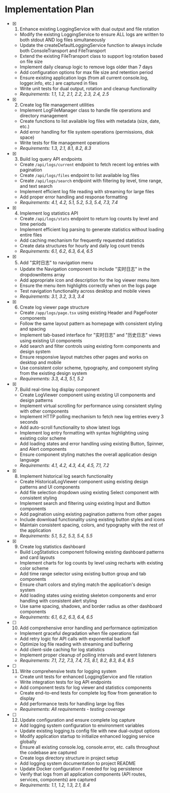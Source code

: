 # Implementation Plan

- [x] 1. Enhance existing LoggingService with dual output and file rotation
  - Modify the existing LoggingService to ensure ALL logs are written to both stdout AND log files simultaneously
  - Update the createDefaultLoggingService function to always include both ConsoleTransport and FileTransport
  - Extend the existing FileTransport class to support log rotation based on file size
  - Implement daily cleanup logic to remove logs older than 7 days
  - Add configuration options for max file size and retention period
  - Ensure existing application logs (from all current console.log, logger.info, etc.) are captured in files
  - Write unit tests for dual output, rotation and cleanup functionality
  - _Requirements: 1.1, 1.2, 2.1, 2.2, 2.3, 2.4, 2.5_

- [x] 2. Create log file management utilities
  - Implement LogFileManager class to handle file operations and directory management
  - Create functions to list available log files with metadata (size, date, etc.)
  - Add error handling for file system operations (permissions, disk space)
  - Write tests for file management operations
  - _Requirements: 1.3, 2.1, 8.1, 8.2, 8.3_

- [x] 3. Build log query API endpoints
  - Create `/api/logs/current` endpoint to fetch recent log entries with pagination
  - Create `/api/logs/files` endpoint to list available log files
  - Create `/api/logs/search` endpoint with filtering by level, time range, and text search
  - Implement efficient log file reading with streaming for large files
  - Add proper error handling and response formatting
  - _Requirements: 4.1, 4.2, 5.1, 5.2, 5.3, 5.4, 7.3, 7.4_

- [x] 4. Implement log statistics API
  - Create `/api/logs/stats` endpoint to return log counts by level and time periods
  - Implement efficient log parsing to generate statistics without loading entire files
  - Add caching mechanism for frequently requested statistics
  - Create data structures for hourly and daily log count trends
  - _Requirements: 6.1, 6.2, 6.3, 6.4, 6.5_

- [x] 5. Add "实时日志" to navigation menu
  - Update the Navigation component to include "实时日志" in the dropdownItems array
  - Add appropriate icon and description for the log viewer menu item
  - Ensure the menu item highlights correctly when on the logs page
  - Test navigation functionality across desktop and mobile views
  - _Requirements: 3.1, 3.2, 3.3, 3.4_

- [x] 6. Create log viewer page structure
  - Create `/app/logs/page.tsx` using existing Header and PageFooter components
  - Follow the same layout pattern as homepage with consistent styling and spacing
  - Implement tab-based interface for "实时日志" and "历史日志" views using existing UI components
  - Add search and filter controls using existing form components and design system
  - Ensure responsive layout matches other pages and works on desktop and mobile
  - Use consistent color scheme, typography, and component styling from the existing design system
  - _Requirements: 3.3, 4.3, 5.1, 5.2_

- [x] 7. Build real-time log display component
  - Create LogViewer component using existing UI components and design patterns
  - Implement virtual scrolling for performance using consistent styling with other components
  - Implement HTTP polling mechanism to fetch new log entries every 3 seconds
  - Add auto-scroll functionality to show latest logs
  - Implement log entry formatting with syntax highlighting using existing color scheme
  - Add loading states and error handling using existing Button, Spinner, and Alert components
  - Ensure component styling matches the overall application design language
  - _Requirements: 4.1, 4.2, 4.3, 4.4, 4.5, 7.1, 7.2_

- [x] 8. Implement historical log search functionality
  - Create HistoricalLogViewer component using existing design patterns and UI components
  - Add file selection dropdown using existing Select component with consistent styling
  - Implement search and filtering using existing Input and Button components
  - Add pagination using existing pagination patterns from other pages
  - Include download functionality using existing button styles and icons
  - Maintain consistent spacing, colors, and typography with the rest of the application
  - _Requirements: 5.1, 5.2, 5.3, 5.4, 5.5_

- [x] 9. Create log statistics dashboard
  - Build LogStatistics component following existing dashboard patterns and card layouts
  - Implement charts for log counts by level using recharts with existing color scheme
  - Add time range selector using existing button group and tab components
  - Ensure chart colors and styling match the application's design system
  - Add loading states using existing skeleton components and error handling with consistent alert styling
  - Use same spacing, shadows, and border radius as other dashboard components
  - _Requirements: 6.1, 6.2, 6.3, 6.4, 6.5_

- [ ] 10. Add comprehensive error handling and performance optimization
  - Implement graceful degradation when file operations fail
  - Add retry logic for API calls with exponential backoff
  - Optimize log file reading with streaming and buffering
  - Add client-side caching for log statistics
  - Implement proper cleanup of polling intervals and event listeners
  - _Requirements: 7.1, 7.2, 7.3, 7.4, 7.5, 8.1, 8.2, 8.3, 8.4, 8.5_

- [ ] 11. Write comprehensive tests for logging system
  - Create unit tests for enhanced LoggingService and file rotation
  - Write integration tests for log API endpoints
  - Add component tests for log viewer and statistics components
  - Create end-to-end tests for complete log flow from generation to display
  - Add performance tests for handling large log files
  - _Requirements: All requirements - testing coverage_

- [ ] 12. Update configuration and ensure complete log capture
  - Add logging system configuration to environment variables
  - Update existing logging.ts config file with new dual-output options
  - Modify application startup to initialize enhanced logging service globally
  - Ensure all existing console.log, console.error, etc. calls throughout the codebase are captured
  - Create logs directory structure in project setup
  - Add logging system documentation to project README
  - Update Docker configuration if needed for log persistence
  - Verify that logs from all application components (API routes, services, components) are captured
  - _Requirements: 1.1, 1.2, 1.3, 2.1, 8.4_